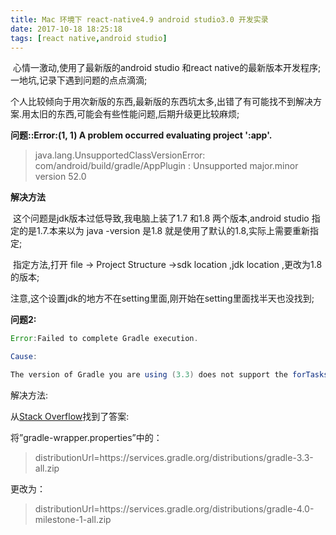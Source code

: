 ```yaml
---
title: Mac 环境下 react-native4.9 android studio3.0 开发实录
date: 2017-10-18 18:25:18
tags: [react native,android studio]
---
```


​	心情一激动,使用了最新版的android studio 和react native的最新版本开发程序;一地坑,记录下遇到问题的点点滴滴;

​	个人比较倾向于用次新版的东西,最新版的东西坑太多,出错了有可能找不到解决方案.用太旧的东西,可能会有些性能问题,后期升级更比较麻烦;

<!--more-->

**问题::Error:(1, 1) A problem occurred evaluating project ':app'.**

> java.lang.UnsupportedClassVersionError: com/android/build/gradle/AppPlugin : Unsupported major.minor version 52.0

**解决方法**

​	这个问题是jdk版本过低导致,我电脑上装了1.7 和1.8 两个版本,android studio 指定的是1.7.本来以为 java -version 是1.8 就是使用了默认的1.8,实际上需要重新指定;

​	指定方法,打开 file -> Project Structure ->sdk location ,jdk location ,更改为1.8 的版本;

​       注意,这个设置jdk的地方不在setting里面,刚开始在setting里面找半天也没找到;

**问题2:**

```java
Error:Failed to complete Gradle execution.

Cause:

The version of Gradle you are using (3.3) does not support the forTasks() method on BuildActionExecuter. Support for this is available in Gradle 3.5 and all later versions.

```



解决方法:

从[Stack Overflow](https://stackoverflow.com/questions/44206433/gradle-version-3-3-does-not-support-fortask-method-on-buildactionexecuter)找到了答案:

将”gradle-wrapper.properties”中的：



> distributionUrl=https\://services.gradle.org/distributions/gradle-3.3-all.zip

更改为：

> distributionUrl=https\://services.gradle.org/distributions/gradle-4.0-milestone-1-all.zip